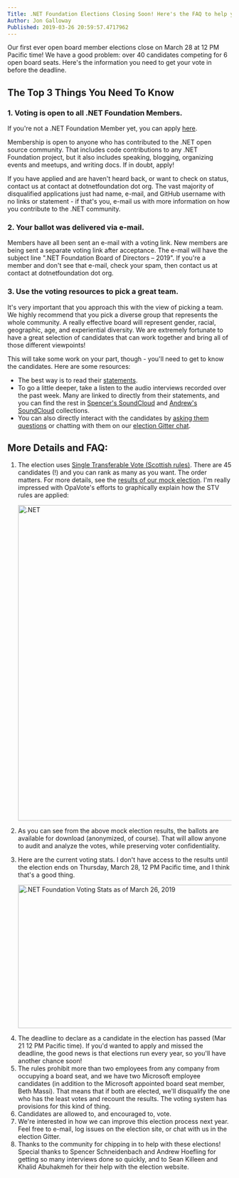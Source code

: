 ```yaml
---
Title: .NET Foundation Elections Closing Soon! Here's the FAQ to help you cast your vote.
Author: Jon Galloway
Published: 2019-03-26 20:59:57.4717962
---
```

<p>Our first ever open board member elections close on March 28 at 12 PM Pacific time! We have a good problem: over 40 candidates competing for 6 open board seats. Here's the information you need to get your&nbsp;vote in before the deadline.</p>

<h2>The Top 3 Things You Need To Know</h2>

<h3>1. Voting is open to all .NET Foundation Members.</h3>

<p>If you're not a .NET Foundation Member yet, you can apply <a href="/member/become-a-member">here</a>.</p>

<p>Membership is open to anyone who has contributed to the .NET open source community. That includes code contributions to any .NET Foundation project, but it also includes speaking, blogging, organizing events and meetups, and writing docs. If in doubt, apply!</p>

<p>If you have applied and are haven't heard back, or want to check on status, contact us at contact at dotnetfoundation dot org. The vast majority of disqualified applications just had name, e-mail, and GitHub username with no links or statement - if that's you, e-mail us with more information on how you contribute to the .NET community.</p>

<h3>2. Your ballot was delivered via e-mail.</h3>

<p>Members have all been sent an e-mail with a voting link. New members are being sent a separate voting link after acceptance. The e-mail will have the subject line ".NET Foundation Board of Directors – 2019". If you're a member and don't see that e-mail, check your spam, then contact us at contact at dotnetfoundation dot org.</p>

<h3>3. Use the voting resources to pick a great team.</h3>

<p>It's very important that you approach this with the view of picking a team. We highly recommend that you pick a diverse group that represents the whole community. A really effective board will represent gender, racial, geographic, age, and experiential diversity. We are extremely fortunate to have a great selection of candidates that can work together and bring all of those different viewpoints!</p>

<p>This will take some work on your part, though - you'll need to get to know the candidates. Here are some resources:</p>

<ul>
<li>The best way&nbsp;is to read their <a href="/about/election/candidates">statements</a>.</li>
<li>To go a little deeper, take a listen to the audio interviews recorded over the past week. Many are linked to directly from their statements, and you can find the rest in <a href="https://soundcloud.com/schneidenbach">Spencer's SoundCloud</a> and <a href="https://soundcloud.com/andrewhoefling">Andrew's SoundCloud</a> collections.</li>
<li>You can also directly interact with the candidates by <a href="/about/election/questions">asking them questions</a> or chatting with them on our <a href="https://gitter.im/dotnet-foundation/election">election Gitter chat</a>.</li>
</ul>

<h2>More Details and FAQ:</h2>

<ol>
<li>
<p>The election uses <a href="https://www.opavote.com/methods/single-transferable-vote">Single Transferable Vote (Scottish rules)</a>. There are 45 candidates (!) and you can rank as many as you want. The order matters. For more details, see the <a href="https://www.opavote.com/results/5875073812529152">results of our mock election</a>. I'm really impressed with OpaVote's efforts to graphically explain how the STV rules are applied:</p>

<p><a href="https://www.opavote.com/results/5875073812529152"><img alt=".NET" src="assets/posts/bb977c44-1c97-4a5e-b325-8410ca30ff14.png" style="width: 800px; height: 709px;" /></a></p>
</li>
<li>As you can see from the above mock election results, the ballots are available for download (anonymized, of course). That will allow anyone to audit and analyze the votes, while preserving voter confidentiality.</li>
<li>
<p>Here are the current voting stats. I don't have access to the results until the election ends on Thursday, March 28, 12 PM Pacific time, and I think that's a good thing.</p>

<p><img alt=".NET Foundation Voting Stats as of March 26, 2019" src="assets/posts/dnf-voting-stats-mar-26.png" style="width: 800px; height: 322px;" /></p>
</li>
<li>The deadline to declare as a candidate in the election has passed (Mar 21 12 PM Pacific time). If you'd wanted to apply and missed the deadline, the good news is that elections run every year, so you'll have another chance soon!</li>
<li>The rules prohibit more than two employees from any company from occupying a board seat, and we have two Microsoft employee candidates (in addition to the Microsoft appointed board seat member, Beth Massi). That means that if both are elected, we'll disqualify the one who has the least votes and recount the results. The voting system has provisions for this kind of thing.</li>
<li>Candidates are allowed to, and encouraged to, vote.</li>
<li>We're interested in how we can improve this election process next year. Feel free to e-mail, log issues on the election site, or chat with us in the election Gitter.</li>
<li>Thanks to the community for chipping in to help with&nbsp;these elections! Special thanks to&nbsp;Spencer Schneidenbach&nbsp;and Andrew Hoefling for getting so many interviews done so quickly, and to Sean Killeen and Khalid Abuhakmeh&nbsp;for their&nbsp;help with the election website.</li>
</ol>
